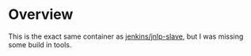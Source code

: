 # Overview

This is the exact same container as [jenkins/jnlp-slave](https://hub.docker.com/r/jenkins/jnlp-slave/), but I was missing some build in tools.
